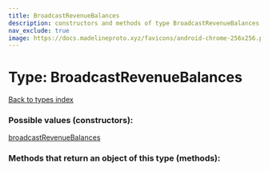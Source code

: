 ```yaml
---
title: BroadcastRevenueBalances
description: constructors and methods of type BroadcastRevenueBalances
nav_exclude: true
image: https://docs.madelineproto.xyz/favicons/android-chrome-256x256.png
---
```

# Type: BroadcastRevenueBalances
[Back to types index](index.html)



### Possible values (constructors):

[broadcastRevenueBalances](/API_docs/constructors/broadcastRevenueBalances.html)  



### Methods that return an object of this type (methods):



